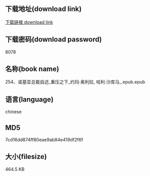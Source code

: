 ## 下载地址(download link)
[下载链接 download link](https://voluble-croquembouche-d321dc.netlify.app/?s=254%E3%80%81%E8%AF%BA%E5%9F%BA%E4%BA%9A%E6%80%BB%E8%A3%81%E8%87%AA%E8%BF%B0_%E9%87%8D%E5%8E%8B%E4%B9%8B%E4%B8%8B_%E7%BA%A6%E7%8E%9B%C2%B7%E5%A5%A5%E5%88%A9%E6%8B%89%2C+%E5%93%88%E5%88%A9%C2%B7%E6%B2%99%E5%BA%93%E9%A9%AC_.epub)

## 下载密码(download password)
8078

## 名称(book name)
254、诺基亚总裁自述_重压之下_约玛·奥利拉, 哈利·沙库马_.epub.epub

## 语言(language)
chinese

## MD5
7cd16dd874ff80eae9ab84e419df2f6f

## 大小(filesize)
464.5 KB
